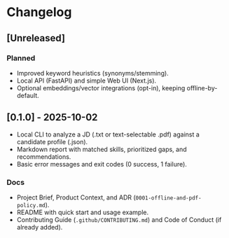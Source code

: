 # Changelog

## [Unreleased]

### Planned

- Improved keyword heuristics (synonyms/stemming).
- Local API (FastAPI) and simple Web UI (Next.js).
- Optional embeddings/vector integrations (opt-in), keeping offline-by-default.

## [0.1.0] - 2025-10-02

- Local CLI to analyze a JD (.txt or text-selectable .pdf) against a candidate profile (.json).
- Markdown report with matched skills, prioritized gaps, and recommendations.
- Basic error messages and exit codes (0 success, 1 failure).

### Docs

- Project Brief, Product Context, and ADR (`0001-offline-and-pdf-policy.md`).
- README with quick start and usage example.
- Contributing Guide (`.github/CONTRIBUTING.md`) and Code of Conduct (if already added).
